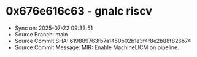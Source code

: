 # 0x676e616c63 - gnalc riscv

- Sync on: 2025-07-22 09:33:51
- Source Branch: main
- Source Commit SHA: 619889763fb7a1450b02b1e3f4f8e2b88f826b74
- Source Commit Message: MIR: Enable MachineLICM on pipeline.